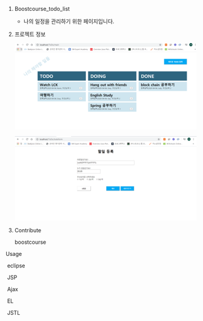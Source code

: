 1. Boostcourse_todo_list

   + 나의 일정을 관리하기 위한 페이지입니다.

     

2. 프로젝트 정보

   ![main](./img/main.PNG)

   ![todo](./img/todo.PNG)

   

3. Contribute

   boostcourse





Usage

​	eclipse

​	JSP

​	Ajax

​	EL

​	JSTL
